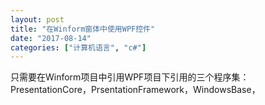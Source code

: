 ```yaml
---
layout: post
title: "在Winform窗体中使用WPF控件"
date: "2017-08-14"
categories: ["计算机语言", "c#"]
---
```


只需要在Winform项目中引用WPF项目下引用的三个程序集：PresentationCore，PrsentationFramework，WindowsBase，
